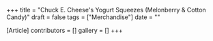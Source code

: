 +++
title = "Chuck E. Cheese's Yogurt Squeezes (Melonberry & Cotton Candy)"
draft = false
tags = ["Merchandise"]
date = ""

[Article]
contributors = []
gallery = []
+++